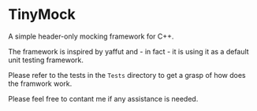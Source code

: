 TinyMock
========

A simple header-only mocking framework for C++.

The framework is inspired by yaffut and - in fact - it is using it as a default unit testing framework.

Please refer to the tests in the `Tests` directory to get a grasp of how does the framwork work. 

Please feel free to contant me if any assistance is needed.

